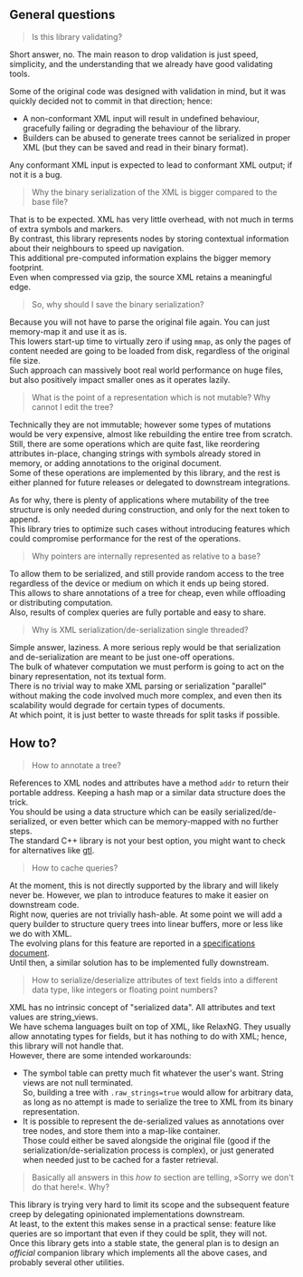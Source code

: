 ## General questions

> Is this library validating?

Short answer, no. The main reason to drop validation is just speed, simplicity, and the understanding that we already have good validating tools.  

Some of the original code was designed with validation in mind, but it was quickly decided not to commit in that direction; hence:

- A non-conformant XML input will result in undefined behaviour, gracefully failing or degrading the behaviour of the library.
- Builders can be abused to generate trees cannot be serialized in proper XML (but they can be saved and read in their binary format).

Any conformant XML input is expected to lead to conformant XML output; if not it is a bug.  

> Why the binary serialization of the XML is bigger compared to the base file?

That is to be expected. XML has very little overhead, with not much in terms of extra symbols and markers.  
By contrast, this library represents nodes by storing contextual information about their neighbours to speed up navigation.  
This additional pre-computed information explains the bigger memory footprint.  
Even when compressed via gzip, the source XML retains a meaningful edge.  

> So, why should I save the binary serialization?

Because you will not have to parse the original file again. You can just memory-map it and use it as is.  
This lowers start-up time to virtually zero if using `mmap`, as only the pages of content needed are going to be loaded from disk, regardless of the original file size.  
Such approach can massively boot real world performance on huge files, but also positively impact smaller ones as it operates lazily.

> What is the point of a representation which is not mutable? Why cannot I edit the tree?

Technically they are not immutable; however some types of mutations would be very expensive, almost like rebuilding the entire tree from scratch.  
Still, there are some operations which are quite fast, like reordering attributes in-place, changing strings with symbols already stored in memory, or adding annotations to the original document.  
Some of these operations are implemented by this library, and the rest is either planned for future releases or delegated to downstream integrations.  

As for why, there is plenty of applications where mutability of the tree structure is only needed during construction, and only for the next token to append.  
This library tries to optimize such cases without introducing features which could compromise performance for the rest of the operations.

> Why pointers are internally represented as relative to a base?

To allow them to be serialized, and still provide random access to the tree regardless of the device or medium on which it ends up being stored.  
This allows to share annotations of a tree for cheap, even while offloading or distributing computation.  
Also, results of complex queries are fully portable and easy to share.

> Why is XML serialization/de-serialization single threaded?

Simple answer, laziness. A more serious reply would be that serialization and de-serialization are meant to be just one-off operations.  
The bulk of whatever computation we must perform is going to act on the binary representation, not its textual form.  
There is no trivial way to make XML parsing or serialization "parallel" without making the code involved much more complex, and even then its scalability would degrade for certain types of documents.  
At which point, it is just better to waste threads for split tasks if possible.

## How to?

> How to annotate a tree?

References to XML nodes and attributes have a method `addr` to return their portable address. Keeping a hash map or a similar data structure does the trick.  
You should be using a data structure which can be easily serialized/de-serialized, or even better which can be memory-mapped with no further steps.  
The standard C++ library is not your best option, you might want to check for alternatives like [gtl](https://github.com/greg7mdp/gtl).

> How to cache queries?

At the moment, this is not directly supported by the library and will likely never be. However, we plan to introduce features to make it easier on downstream code.  
Right now, queries are not trivially hash-able. At some point we will add a query builder to structure query trees into linear buffers, more or less like we do with XML.  
The evolving plans for this feature are reported in a [specifications document](./specs/query-builder.md).  
Until then, a similar solution has to be implemented fully downstream.

> How to serialize/deserialize attributes of text fields into a different data type, like integers or floating point numbers?

XML has no intrinsic concept of "serialized data". All attributes and text values are string_views.  
We have schema languages built on top of XML, like RelaxNG. They usually allow annotating types for fields, but it has nothing to do with XML; hence, this library will not handle that.  
However, there are some intended workarounds:
- The symbol table can pretty much fit whatever the user's want. String views are not null terminated.  
  So, building a tree with `.raw_strings=true` would allow for arbitrary data, as long as no attempt is made to serialize the tree to XML from its binary representation.
- It is possible to represent the de-serialized values as annotations over tree nodes, and store them into a map-like container.  
  Those could either be saved alongside the original file (good if the serialization/de-serialization process is complex), or just generated when needed just to be cached for a faster retrieval.

> Basically all answers in this *how to* section are telling, »Sorry we don't do that here!«. Why?

This library is trying very hard to limit its scope and the subsequent feature creep by delegating opinionated implementations downstream.  
At least, to the extent this makes sense in a practical sense: feature like queries are so important that even if they could be split, they will not.  
Once this library gets into a stable state, the general plan is to design an *official* companion library which implements all the above cases, and probably several other utilities.  